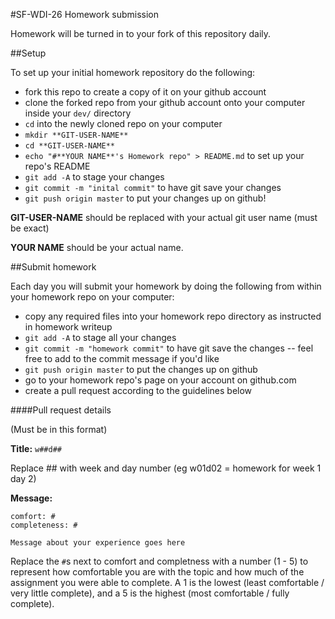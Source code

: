 
#SF-WDI-26 Homework submission

Homework will be turned in to your fork of this repository daily.

##Setup

To set up your initial homework repository do the following:

* fork this repo to create a copy of it on your github account
* clone the forked repo from your github account onto your computer inside your `dev/` directory
* `cd` into the newly cloned repo on your computer
* `mkdir **GIT-USER-NAME**`
* `cd **GIT-USER-NAME**`
* `echo "#**YOUR NAME**'s Homework repo" > README.md` to set up your repo's README
* `git add -A` to stage your changes
* `git commit -m "inital commit"` to have git save your changes
* `git push origin master` to put your changes up on github!

**GIT-USER-NAME** should be replaced with your actual git user name (must be exact)

**YOUR NAME** should be your actual name.



##Submit homework

Each day you will submit your homework by doing the following from within your homework repo on your computer:

* copy any required files into your homework repo directory as instructed in homework writeup
* `git add -A` to stage all your changes
* `git commit -m "homework commit"` to have git save the changes -- feel free to add to the commit message if you'd like
* `git push origin master` to put the changes up on github
* go to your homework repo's page on your account on github.com
* create a pull request according to the guidelines below

####Pull request details

(Must be in this format)

**Title:** `w##d##`

Replace ## with week and day number (eg w01d02  = homework for week 1 day 2)

**Message:**

```
comfort: #
completeness: #

Message about your experience goes here
```

Replace the `#`s next to comfort and completness with a number (1 - 5) to represent how comfortable you are with the topic and how much of the assignment you were able to complete.  A 1 is the lowest (least comfortable / very little complete), and a 5 is the highest (most comfortable / fully complete).